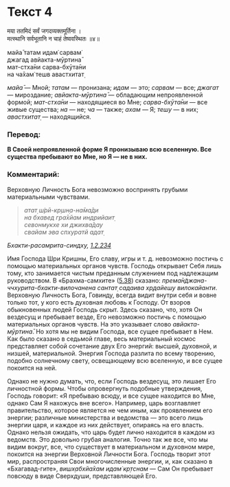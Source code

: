 # Текст 4

मया ततमिदं सर्वं जगदव्यक्तमूर्तिना ।  
मत्स्थानि सर्वभूतानि न चाहं तेष्ववस्थितः ॥४॥

майа̄ татам идам̇ сарвам̇  
джагад авйакта-мӯртина̄  
мат-стха̄ни сарва-бхӯта̄ни  
на ча̄хам̇ тешв авастхитат̣

_майа̄_ — Мной; _татам_ — пронизана; _идам_ — это; _сарвам_ — все; _джагат_ — мироздание; _авйакта-мӯртина̄_ — обладающим непроявленной формой; _мат-стха̄ни_ — находящиеся во Мне; _сарва-бхӯта̄ни_ — все живые существа; _на_ — не; _ча_ — также; _ахам_ — Я; _тешу_ — в них; _авастхитат̣_ — находящийся.

### Перевод:

**В Своей непроявленной форме Я пронизываю всю вселенную. Все существа пребывают во Мне, но Я — не в них.**

### Комментарий:

Верховную Личность Бога невозможно воспринять грубыми материальными чувствами.

> _атат̣ ш́рӣ-кр̣шн̣а-на̄ма̄ди  
> на бхавед гра̄хйам индрийаит̣  
> севонмукхе хи джихва̄дау  
> свайам эва спхуратй адат̣_

_Бхакти-расамрита-синдху, [1.2.234](#)_

Имя Господа Шри Кришны, Его славу, игры и т. д. невозможно постичь с помощью материальных органов чувств. Господь открывает Себя лишь тому, кто занимается чистым преданным служением под надлежащим руководством. В «Брахма-самхите» ([5.38](#)) сказано: _према̄н̃джана-ччхурита-бхакти-вилочанена сантат̣ садаива хр̣дайешу вилокайанти_. Верховную Личность Бога, Говинду, всегда видит внутри себя и вовне только тот, у кого есть духовная любовь к Господу. От взоров обыкновенных людей Господь скрыт. Здесь сказано, что, хотя Он вездесущ и пребывает везде, Его невозможно постичь с помощью материальных органов чувств. На это указывает слово _авйакта-мӯртина̄_. Но хотя мы не видим Господа, все сущее пребывает в Нем. Как было сказано в седьмой главе, весь материальный космос представляет собой сочетание двух Его энергий: высшей, духовной, и низшей, материальной. Энергия Господа разлита по всему творению, подобно солнечному свету, освещающему всю вселенную, и все сущее покоится на ней.

Однако не нужно думать, что, если Господь вездесущ, это лишает Его личностной формы. Чтобы опровергнуть подобные утверждения, Господь говорит: «Я пребываю всюду, и все сущее находится во Мне, однако Сам Я нахожусь вне всего». Например, царь возглавляет правительство, которое является не чем иным, как проявлением его энергии; различные министерства и ведомства — это всего лишь энергии царя, и каждое из них действует, опираясь на его власть. Однако нельзя ожидать, что царь будет лично находится в каждом из ведомств. Это довольно грубая аналогия. Точно так же все, что мы видим вокруг, все, что существует в материальном и духовном мире, покоится на энергии Верховной Личности Бога. Господь творит этот мир, распространяя Свои многочисленные энергии, и, как сказано в «Бхагавад-гите», _вишх̣абхйа̄хам идам̇ кр̣тснам_ — Сам Он пребывает повсюду в виде Сверхдуши, представляющей Его.